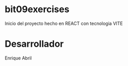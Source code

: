 # bit09exercises
Inicio del proyecto hecho en REACT con tecnologia VITE

# Desarrollador
Enrique Abril